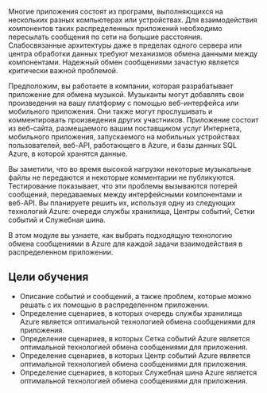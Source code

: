 Многие приложения состоят из программ, выполняющихся на нескольких разных компьютерах или устройствах. Для взаимодействия компонентов таких распределенных приложений необходимо пересылать сообщения по сети на большие расстояния. Слабосвязанные архитектуры даже в пределах одного сервера или центра обработки данных требуют механизмов обмена данными между компонентами. Надежный обмен сообщениями зачастую является критически важной проблемой.

Предположим, вы работаете в компании, которая разрабатывает приложение для обмена музыкой. Музыканты могут добавлять свои произведения на вашу платформу с помощью веб-интерфейса или мобильного приложения. Они также могут прослушивать и комментировать произведения других участников. Приложение состоит из веб-сайта, размещаемого вашим поставщиком услуг Интернета, мобильного приложения, запускаемого на мобильных устройствах пользователей, веб-API, работающего в Azure, и базы данных SQL Azure, в которой хранятся данные.

Вы заметили, что во время высокой нагрузки некоторые музыкальные файлы не передаются и некоторые комментарии не публикуются. Тестирование показывает, что эти проблемы вызываются потерей сообщений, передаваемых между интерфейсными компонентами и веб-API. Вы планируете решить их, используя одну из следующих технологий Azure: очереди службы хранилища, Центры событий, Сетки событий и Служебная шина.

В этом модуле вы узнаете, как выбрать подходящую технологию обмена сообщениями в Azure для каждой задачи взаимодействия в распределенном приложении.

## <a name="learning-objectives"></a>Цели обучения

- Описание событий и сообщений, а также проблем, которые можно решать с их помощью в распределенном приложении.
- Определение сценариев, в которых очередь службы хранилища Azure является оптимальной технологией обмена сообщениями для приложения.
- Определение сценариев, в которых Сетка событий Azure является оптимальной технологией обмена сообщениями для приложения.
- Определение сценариев, в которых Центр событий Azure является оптимальной технологией обмена сообщениями для приложения.
- Определение сценариев, в которых Служебная шина Azure является оптимальной технологией обмена сообщениями для приложения.
